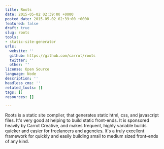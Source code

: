 ```yaml
---
title: Roots
date: 2015-05-02 02:39:00 +0000
posted_date: 2015-05-02 02:39:00 +0000
featured: false
draft: true
slug: roots
tools:
- static-site-generator
urls:
  website: ''
  github: https://github.com/carrot/roots
  twitter: ''
  other: ''
license: Open Source
language: Node
description: ''
headless_cms: ''
related_tools: []
tags: []
resources: []

---
```

Roots is a static site compiler, that generates static html, css, and javascript files. It's very good at helping to build static front-ends. It is sponsored heavily by Carrot Creative, and makes frequent, highly variable builds quicker and easier for freelancers and agencies. It's a truly excellent framework for quickly and easily building small to medium sized front-ends of any kind.
